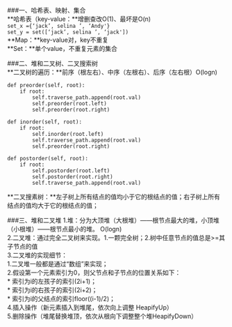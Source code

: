 ###一、哈希表、映射、集合  
**哈希表（key-value：**增删查改O(1)、最坏是O(n)  
```set_x ={‘jack’, selina ’, ‘Andy'} ```  
```set_y = set([‘jack’, selina ’, ‘jack'])```  
**Map：**key-value对，key不重复  
**Set：**单个value，不重复元素的集合

###二、堆和二叉树、二叉搜索树  
**二叉树的遍历：**前序（根左右）、中序（左根右）、后序（左右根）O(logn)  

    def preorder(self, root):
        if root:  
            self.traverse_path.append(root.val)  
            self.preorder(root.left)  
            self.preorder(root.right) 
    
    def inorder(self, root):  
        if root:  
            self.inorder(root.left)  
            self.traverse_path.append(root.val)  
            self.preorder(root.right)  
    
    def postorder(self, root):  
        if root:  
            self.postorder(root.left)  
            self.postorder(root.right)  
            self.traverse_path.append(root.val)
  
 **二叉搜素树：**左子树上所有结点的值均小于它的根结点的值；右子树上所有结点的值均大于它的根结点的值；
 
 ###三、堆和二叉堆
 1.堆：分为大顶堆（大根堆）——根节点最大的堆，小顶堆（小根堆）——根节点最小的堆。  O(logn)  
 2.二叉堆：通过完全二叉树来实现。1.一颗完全树；2.树中任意节点的值总是>=其子节点的值  
 3.二叉堆的实现细节：    
    1.二叉堆一般都是通过“数组”来实现；    
    2.假设第一个元素索引为0，则父节点和子节点的位置关系如下：  
        * 索引为i的左孩子的索引(2i+1)；  
        * 索引为i的右孩子的索引(2i+2)；  
        * 索引为i的父结点的索引floor((i-1)/2)；  
4.插入操作（新元素插入到堆尾，依次向上调整 HeapifyUp）  
5.删除操作（堆尾替换堆顶，依次从根向下调整整个堆HeapifyDown）